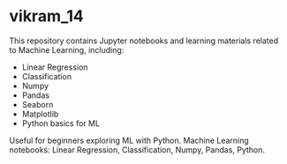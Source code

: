 # vikram_14

This repository contains Jupyter notebooks and learning materials related to Machine Learning, including:

- Linear Regression
- Classification
- Numpy
- Pandas
- Seaborn
- Matplotlib
- Python basics for ML

Useful for beginners exploring ML with Python.
Machine Learning notebooks: Linear Regression, Classification, Numpy, Pandas, Python.
